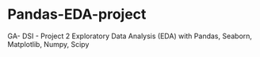 # Pandas-EDA-project
GA- DSI - Project 2  Exploratory Data Analysis (EDA) with Pandas, Seaborn, Matplotlib, Numpy, Scipy
